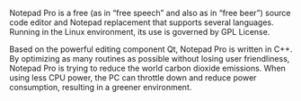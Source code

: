 Notepad Pro is a free (as in “free speech” and also as in “free beer”) source code editor and Notepad replacement that supports several languages. Running in the Linux environment, its use is governed by GPL License.

Based on the powerful editing component Qt, Notepad Pro is written in C++. By optimizing as many routines as possible without losing user friendliness, Notepad Pro is trying to reduce the world carbon dioxide emissions. When using less CPU power, the PC can throttle down and reduce power consumption, resulting in a greener environment.

